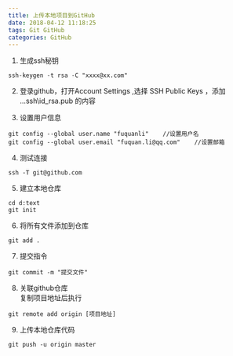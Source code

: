 ```yaml
---
title: 上传本地项目到GitHub
date: 2018-04-12 11:18:25
tags: Git GitHub
categories: GitHub
---
```


1. 生成ssh秘钥
```
ssh-keygen -t rsa -C "xxxx@xx.com"
```

<!-- more -->

2. 登录github，打开Account Settings ,选择 SSH Public Keys ，添加 ..\.ssh\id_rsa.pub 的内容

3. 设置用户信息
```
git config --global user.name "fuquanli"    //设置用户名
git config --global user.email "fuquan.li@qq.com"    //设置邮箱
```

4. 测试连接 
```
ssh -T git@github.com
```

5. 建立本地仓库
```
cd d:text
git init
```

6. 将所有文件添加到仓库
```
git add .
```

7. 提交指令
```
git commit -m "提交文件"
```

8. 关联github仓库  
  复制项目地址后执行  
```
git remote add origin [项目地址]
```

9. 上传本地仓库代码
```
git push -u origin master
```